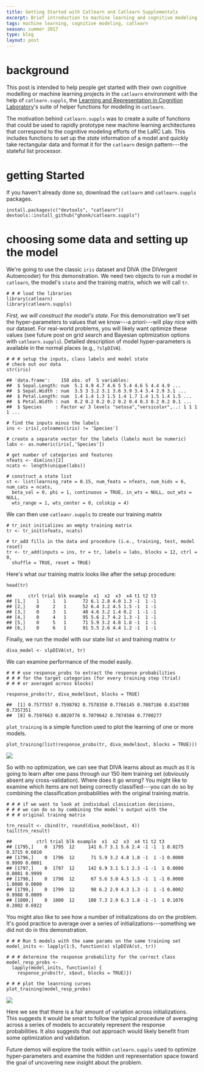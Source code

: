 ```yaml
---
title: Getting Started with Catlearn and Catlearn Supplementals
excerpt: Brief introduction to machine learning and cognitive modeling with Catlearn and Catlearn Supplementals
tags: machine learning, cognitive modeling, catlearn
season: summer 2017
type: blog
layout: post
---
```

 

background
==========

This post is intended to help people get started with their own
cognitive modelling or machine learning projects in the `catlearn`
environment with the help of `catlearn.suppls`, the [Learning and
Representation in Cognition
Laboratory](http://kurtzlab.psychology.binghamton.edu/)'s suite of
helper functions for modeling in `catlearn`.

The motivation behind `catlearn.suppls` was to create a suite of
functions that could be used to rapidly prototype new machine learning
architectures that correspond to the cognitive modeling efforts of the
LaRC Lab. This includes functions to set up the *state* information of a
model and quickly take rectangular data and format it for the `catlearn`
design pattern---the stateful list processor.

getting Started
===============

If you haven't already done so, download the `catlearn` and
`catlearn.suppls` packages.

    install.packages(c("devtools", "catlearn"))
    devtools::install_github("ghonk/catlearn.suppls")

choosing some data and setting up the model
===========================================

We're going to use the classic `iris` dataset and DIVA (the DIVergent
Autoencoder) for this demonstration. We need two objects to run a model
in `catlearn`, the model's `state` and the training matrix, which we
will call `tr`.

    # # # load the libraries
    library(catlearn)
    library(catlearn.suppls)

*First, we will construct the model's state.* For this demonstration
we'll set the hyper-parameters to values that we know---a priori---will
play nice with our dataset. For real-world problems, you will likely
want optimize these values (see future post on grid search and Bayesian
optimization options with `catlearn.suppls`). Detailed description of
model hyper-parameters is available in the normal places (e.g.,
`?slpDIVA`).

    # # # setup the inputs, class labels and model state
    # check out our data
    str(iris)

    ## 'data.frame':    150 obs. of  5 variables:
    ##  $ Sepal.Length: num  5.1 4.9 4.7 4.6 5 5.4 4.6 5 4.4 4.9 ...
    ##  $ Sepal.Width : num  3.5 3 3.2 3.1 3.6 3.9 3.4 3.4 2.9 3.1 ...
    ##  $ Petal.Length: num  1.4 1.4 1.3 1.5 1.4 1.7 1.4 1.5 1.4 1.5 ...
    ##  $ Petal.Width : num  0.2 0.2 0.2 0.2 0.2 0.4 0.3 0.2 0.2 0.1 ...
    ##  $ Species     : Factor w/ 3 levels "setosa","versicolor",..: 1 1 1 1 ...

    # find the inputs minus the labels
    ins <- iris[,colnames(iris) != 'Species']

    # create a separate vector for the labels (labels must be numeric)
    labs <- as.numeric(iris[,'Species'])

    # get number of categories and features
    nfeats <- dim(ins)[2]
    ncats <- length(unique(labs))

    # construct a state list
    st <- list(learning_rate = 0.15, num_feats = nfeats, num_hids = 6, num_cats = ncats,
      beta_val = 0, phi = 1, continuous = TRUE, in_wts = NULL, out_wts = NULL, 
      wts_range = 1, wts_center = 0, colskip = 4)

We can then use `catleanr.suppls` to create our training matrix

    # tr_init initializes an empty training matrix
    tr <- tr_init(nfeats, ncats)

    # tr_add fills in the data and procedure (i.e., training, test, model reset)
    tr <- tr_add(inputs = ins, tr = tr, labels = labs, blocks = 12, ctrl = 0, 
      shuffle = TRUE, reset = TRUE)

Here's what our training matrix looks like after the setup procedure:

    head(tr)

    ##      ctrl trial blk example  x1  x2  x3  x4 t1 t2 t3
    ## [1,]    1     1   1      72 6.1 2.8 4.0 1.3 -1  1 -1
    ## [2,]    0     2   1      52 6.4 3.2 4.5 1.5 -1  1 -1
    ## [3,]    0     3   1      48 4.6 3.2 1.4 0.2  1 -1 -1
    ## [4,]    0     4   1      95 5.6 2.7 4.2 1.3 -1  1 -1
    ## [5,]    0     5   1      71 5.9 3.2 4.8 1.8 -1  1 -1
    ## [6,]    0     6   1      91 5.5 2.6 4.4 1.2 -1  1 -1

Finally, we run the model with our state list `st` and training matrix
`tr`

    diva_model <- slpDIVA(st, tr)

We can examine performance of the model easily.

    # # # use response_probs to extract the response probabilities 
    # # # for the target categories (for every training step (trial) 
    # # # or averaged across blocks)

    response_probs(tr, diva_model$out, blocks = TRUE)

    ##  [1] 0.7577557 0.7598702 0.7578350 0.7766145 0.7807186 0.8147308 0.7357351
    ##  [8] 0.7597663 0.8020776 0.7079642 0.7874584 0.7700277

`plot_training` is a simple function used to plot the learning of one or
more models.

    plot_training(list(response_probs(tr, diva_model$out, blocks = TRUE)))

![](ghonk.github.io/_posts/2017-6-28-catlearn-suppls-demo_files/figure-markdown_strict/unnamed-chunk-8-1.png)

So with no optimization, we can see that DIVA learns about as much as it
is going to learn after one pass through our 150 item training set
(obviously absent any cross-validation). Where does it go wrong? You
might like to examine which items are not being correctly
classified---you can do so by combining the classification probabilities
with the original training matrix.

    # # # if we want to look at individual classication decisions, 
    # # # we can do so by combining the model's output with the 
    # # # original trainng matrix

    trn_result <- cbind(tr, round(diva_model$out, 4))
    tail(trn_result)

    ##         ctrl trial blk example  x1  x2  x3  x4 t1 t2 t3              
    ## [1795,]    0  1795  12     141 6.7 3.1 5.6 2.4 -1 -1  1 0.0275 0.3715 0.6010
    ## [1796,]    0  1796  12      71 5.9 3.2 4.8 1.8 -1  1 -1 0.0000 0.9999 0.0001
    ## [1797,]    0  1797  12     142 6.9 3.1 5.1 2.3 -1 -1  1 0.0000 0.0001 0.9999
    ## [1798,]    0  1798  12      67 5.6 3.0 4.5 1.5 -1  1 -1 0.0000 1.0000 0.0000
    ## [1799,]    0  1799  12      98 6.2 2.9 4.3 1.3 -1  1 -1 0.0002 0.9988 0.0009
    ## [1800,]    0  1800  12     108 7.3 2.9 6.3 1.8 -1 -1  1 0.1076 0.2002 0.6922

You might also like to see how a number of initializations do on the
problem. It's good practice to average over a series of
initializations---something we did not do in this demonstration.

    # # # Run 5 models with the same params on the same training set
    model_inits <- lapply(1:5, function(x) slpDIVA(st, tr))

    # # # determine the response probability for the correct class
    model_resp_probs <- 
      lapply(model_inits, function(x) {
        response_probs(tr, x$out, blocks = TRUE)})

    # # # plot the leanrning curves
    plot_training(model_resp_probs)

![](ghonk.github.io/_posts/2017-6-28-catlearn-suppls-demo_files/figure-markdown_strict/unnamed-chunk-10-1.png)

Here we see that there is a fair amount of variation across
initializations. This suggests it would be smart to follow the typical
procedure of averaging across a series of models to accurately represent
the response probabilities. It also suggests that out approach would
likely benefit from some optimization and validation.

Future demos will explore the tools within `catlearn.suppls` used to
optimize hyper-parameters and examine the hidden unit representation
space toward the goal of uncovering new insight about the problem.
